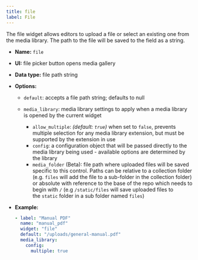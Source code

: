 ```yaml
---
title: file
label: File
---
```

The file widget allows editors to upload a file or select an existing one from the media library. The path to the file will be saved to the field as a string.

* **Name:** `file`
* **UI:** file picker button opens media gallery
* **Data type:** file path string
* **Options:**

  * `default`: accepts a file path string; defaults to null
  * `media_library`: media library settings to apply when a media library is opened by the
    current widget

    * `allow_multiple`: *(default: `true`)* when set to `false`, prevents multiple selection for any media library extension, but must be supported by the extension in use
    * `config`: a configuration object that will be passed directly to the media library being
      used - available options are determined by the library
    * `media_folder` (Beta): file path where uploaded files will be saved specific to this control. Paths can be relative to a collection folder (e.g. `files` will add the file to a sub-folder in the collection folder) or absolute with reference to the base of the repo which needs to begin with `/` (e.g `/static/files` will save uploaded files to the `static` folder in a sub folder named `files`)
* **Example:**

  ```yaml
  - label: "Manual PDF"
    name: "manual_pdf"
    widget: "file"
    default: "/uploads/general-manual.pdf"
    media_library:
      config:
        multiple: true
  ```
